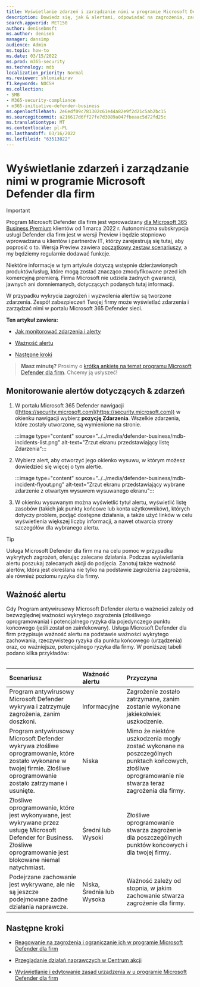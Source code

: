 ```yaml
---
title: Wyświetlanie zdarzeń i zarządzanie nimi w programie Microsoft Defender dla firm
description: Dowiedz się, jak & alertami, odpowiadać na zagrożenia, zarządzać urządzeniami i przeglądać działania naprawcze
search.appverid: MET150
author: denisebmsft
ms.author: deniseb
manager: dansimp
audience: Admin
ms.topic: how-to
ms.date: 03/15/2022
ms.prod: m365-security
ms.technology: mdb
localization_priority: Normal
ms.reviewer: shlomiakirav
f1.keywords: NOCSH
ms.collection:
- SMB
- M365-security-compliance
- m365-initiative-defender-business
ms.openlocfilehash: 2e6edf09c781302c61e44a82e9f2d21c5ab2bc15
ms.sourcegitcommit: a216617d6ff27fe7d3089a047fbeaac5d72fd25c
ms.translationtype: MT
ms.contentlocale: pl-PL
ms.lasthandoff: 03/16/2022
ms.locfileid: "63513022"
---
```

# <a name="view-and-manage-incidents-in-microsoft-defender-for-business"></a>Wyświetlanie zdarzeń i zarządzanie nimi w programie Microsoft Defender dla firm

> [!IMPORTANT]
> Program Microsoft Defender dla firm jest wprowadzany [dla Microsoft 365 Business Premium](../../business-premium/index.md) klientów od 1 marca 2022 r. Autonomiczna subskrypcja usługi Defender dla firm jest w wersji Preview i będzie stopniowo wprowadzana u klientów i partnerów IT, [](https://aka.ms/mdb-preview) którzy zarejestrują się tutaj, aby poprosić o to. Wersja Preview zawiera [początkowy zestaw scenariuszy](mdb-tutorials.md#try-these-preview-scenarios), a my będziemy regularnie dodawać funkcje.
> 
> Niektóre informacje w tym artykule dotyczą wstępnie dzierżawionych produktów/usług, które mogą zostać znacząco zmodyfikowane przed ich komercyjną premierą. Firma Microsoft nie udziela żadnych gwarancji, jawnych ani domniemanych, dotyczących podanych tutaj informacji. 

W przypadku wykrycia zagrożeń i wyzwolenia alertów są tworzone zdarzenia. Zespół zabezpieczeń Twojej firmy może wyświetlać zdarzenia i zarządzać nimi w portalu Microsoft 365 Defender sieci.

**Ten artykuł zawiera:**

- [Jak monitorować zdarzenia i alerty](#monitor-your-incidents--alerts)

- [Ważność alertu](#alert-severity)

- [Następne kroki](#next-steps)

>
> **Masz minutę?**
> Prosimy o <a href="https://microsoft.qualtrics.com/jfe/form/SV_0JPjTPHGEWTQr4y" target="_blank">krótką ankietę na temat programu Microsoft Defender dla firm</a>. Chcemy ją usłyszeć!
>

## <a name="monitor-your-incidents--alerts"></a>Monitorowanie alertów dotyczących & zdarzeń

1. W portalu Microsoft 365 Defender nawigacji ([https://security.microsoft.com](https://security.microsoft.com)) w okienku nawigacji wybierz **pozycję Zdarzenia**. Wszelkie zdarzenia, które zostały utworzone, są wymienione na stronie.

   :::image type="content" source="../../media/defender-business/mdb-incidents-list.png" alt-text="Zrzut ekranu przedstawiający listę Zdarzenia":::

2. Wybierz alert, aby otworzyć jego okienko wysuwu, w którym możesz dowiedzieć się więcej o tym alertie. 

   :::image type="content" source="../../media/defender-business/mdb-incident-flyout.png" alt-text="Zrzut ekranu przedstawiający wybrane zdarzenie z otwartym wysuwem wysuwanego ekranu":::

3. W okienku wysuwanym można wyświetlić tytuł alertu, wyświetlić listę zasobów (takich jak punkty końcowe lub konta użytkowników), których dotyczy problem, podjąć dostępne działania, a także użyć linków w celu wyświetlenia większej liczby informacji, a nawet otwarcia strony szczegółów dla wybranego alertu. 

> [!TIP]
> Usługa Microsoft Defender dla firm ma na celu pomoc w przypadku wykrytych zagrożeń, oferując zalecane działania. Podczas wyświetlania alertu poszukaj zalecanych akcji do podjęcia. Zanotuj także ważność alertów, która jest określana nie tylko na podstawie zagrożenia zagrożenia, ale również poziomu ryzyka dla firmy. 

## <a name="alert-severity"></a>Ważność alertu

Gdy Program antywirusowy Microsoft Defender alertu o ważności zależy od bezwzględnej ważności wykrytego zagrożenia (złośliwego oprogramowania) i potencjalnego ryzyka dla pojedynczego punktu końcowego (jeśli został on zainfekowany).
Usługa Microsoft Defender dla firm przypisuje ważność alertu na podstawie ważności wykrytego zachowania, rzeczywistego ryzyka dla punktu końcowego (urządzenia) oraz, co ważniejsze, potencjalnego ryzyka dla firmy. W poniższej tabeli podano kilka przykładów: <br/><br/>

| Scenariusz | Ważność alertu | Przyczyna |
|:---|:---|:---|
| Program antywirusowy Microsoft Defender wykrywa i zatrzymuje zagrożenia, zanim doszkoni. | Informacyjne | Zagrożenie zostało zatrzymane, zanim zostanie wykonane jakiekolwiek uszkodzenie. |
| Program antywirusowy Microsoft Defender wykrywa złośliwe oprogramowanie, które zostało wykonane w twojej firmie. Złośliwe oprogramowanie zostało zatrzymane i usunięte. | Niska | Mimo że niektóre uszkodzenia mogły zostać wykonane na poszczególnych punktach końcowych, złośliwe oprogramowanie nie stwarza teraz zagrożenia dla firmy. |
| Złośliwe oprogramowanie, które jest wykonywane, jest wykrywane przez usługę Microsoft Defender for Business. Złośliwe oprogramowanie jest blokowane niemal natychmiast. | Średni lub Wysoki | Złośliwe oprogramowanie stwarza zagrożenie dla poszczególnych punktów końcowych i dla twojej firmy. |
| Podejrzane zachowanie jest wykrywane, ale nie są jeszcze podejmowane żadne działania naprawcze. | Niska, Średnia lub Wysoka | Ważność zależy od stopnia, w jakim zachowanie stwarza zagrożenie dla firmy. |

## <a name="next-steps"></a>Następne kroki

- [Reagowanie na zagrożenia i ograniczanie ich w programie Microsoft Defender dla firm](mdb-respond-mitigate-threats.md)

- [Przeglądanie działań naprawczych w Centrum akcji](mdb-review-remediation-actions.md)

- [Wyświetlanie i edytowanie zasad urządzenia w u programie Microsoft Defender dla firm](mdb-view-edit-policies.md)